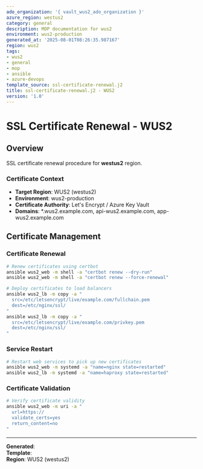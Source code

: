 ```yaml
---
ado_organization: '{ vault_wus2_ado_organization }'
azure_region: westus2
category: general
description: MOP documentation for wus2
environment: wus2-production
generated_at: '2025-08-01T08:26:35.987167'
region: wus2
tags:
- wus2
- general
- mop
- ansible
- azure-devops
template_source: ssl-certificate-renewal.j2
title: ssl-certificate-renewal.j2 - WUS2
version: '1.0'
---
```



# SSL Certificate Renewal - WUS2

## Overview

SSL certificate renewal procedure for **westus2** region.

### Certificate Context

- **Target Region**: WUS2 (westus2)
- **Environment**: wus2-production
- **Certificate Authority**: Let's Encrypt / Azure Key Vault
- **Domains**: *.wus2.example.com, api-wus2.example.com, app-wus2.example.com

## Certificate Management

### Certificate Renewal
```bash
# Renew certificates using certbot
ansible wus2_web -m shell -a "certbot renew --dry-run"
ansible wus2_web -m shell -a "certbot renew --force-renewal"

# Deploy certificates to load balancers
ansible wus2_lb -m copy -a "
  src=/etc/letsencrypt/live/example.com/fullchain.pem
  dest=/etc/nginx/ssl/
"
ansible wus2_lb -m copy -a "
  src=/etc/letsencrypt/live/example.com/privkey.pem
  dest=/etc/nginx/ssl/
"
```

### Service Restart
```bash
# Restart web services to pick up new certificates
ansible wus2_web -m systemd -a "name=nginx state=restarted"
ansible wus2_lb -m systemd -a "name=haproxy state=restarted"
```

### Certificate Validation
```bash
# Verify certificate validity
ansible wus2_web -m uri -a "
  url=https://
  validate_certs=yes
  return_content=no
"
```

---

**Generated**:   
**Template**:   
**Region**: WUS2 (westus2)